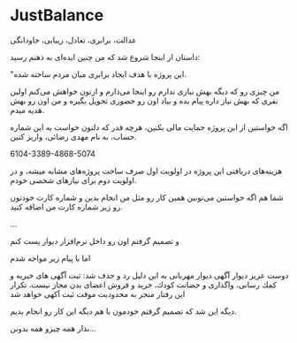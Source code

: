 # JustBalance
عدالت، برابری، تعادل، زیبایی، جاودانگی

داستان از اینجا شروع شد که من چنین ایده‌ای به ذهنم رسید:


"این پروژه با هدف ایجاد برابری میان مردم ساخته شده.

من چیزی رو که دیگه بهش نیازی ندارم رو اینجا می‌ذارم و ازتون خواهش می‌کنم اولین نفری که بهش نیاز داره پیام بده و بیاد اون رو حضوری تحویل بگیره و من اون رو بهش هدیه میدم.

اگه خواستین از این پروژه حمایت مالی بکنین، هرچه قدر که دلتون خواست به این شماره حساب، به نام مهدی رضائی، واریز کنین.

6104-3389-4868-5074

هزینه‌های دریافتی این پروژه در اولویت اول صرف ساخت پروژه‌های مشابه میشه، و در اولویت دوم برای نیازهای شخصی خودم.

شما هم اگه خواستین می‌تونین همین کار رو مثل من انجام بدین و شماره کارت خودتون رو زیر شماره کارت من اضافه کنید.

...

و تصمیم گرفتم اون رو داخل نرم‌افزار دیوار پست کنم

اما با پیام زیر مواجه شدم

دوست عزيز ديوار آگهى ديوار مهربانى به اين دليل رد و حذف شد: ثبت آگهى هاى خيريه و كمك رسانى، واگذارى و حضانت كودك، خريد و فروش اعضاى بدن مجاز نيست. تكرار اين رفتار منجر به محدوديت موقت ثبت آكهى خواهد شد

دیگه این شد که تصمیم گرفتم خودمون با هم دیگه این کار رو انجام بدیم.

بذار همه چیزو همه بدونن...

